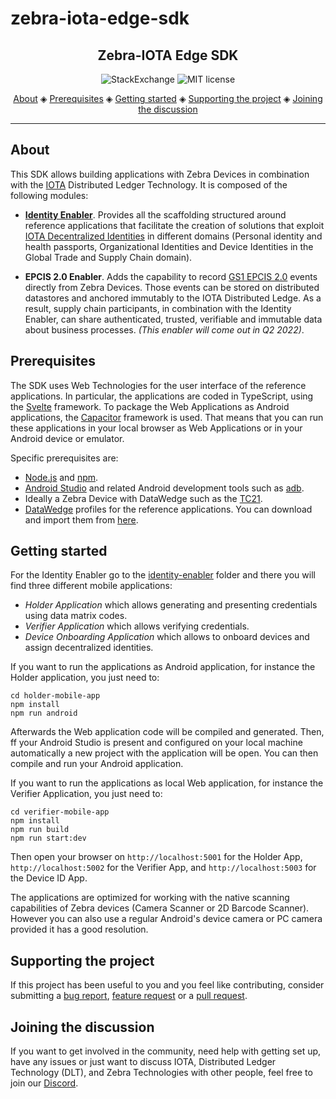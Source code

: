 # zebra-iota-edge-sdk

<h2 align="center">Zebra-IOTA Edge SDK</h2>

<p align="center">
 <a href="https://iota.stackexchange.com/" style="text-decoration:none;"><img src="https://img.shields.io/badge/StackExchange-9cf.svg?logo=stackexchange" alt="StackExchange"></a>
    <a href="https://github.com/ZebraDevs/Zebra-Iota-Edge-SDK/blob/main/LICENSE" style="text-decoration:none;"><img src="https://img.shields.io/github/license/ZebraDevs/Zebra-Iota-Edge-SDK.svg" alt="MIT license"></a>
</p>
      
<p align="center">
  <a href="#about">About</a> ◈
  <a href="#prerequisites">Prerequisites</a> ◈
  <a href="#getting-started">Getting started</a> ◈
  <a href="#supporting-the-project">Supporting the project</a> ◈
  <a href="#joining-the-discussion">Joining the discussion</a>
</p>

---

## About

This SDK allows building applications with Zebra Devices in combination with the [IOTA](https://wiki.iota.org) Distributed Ledger Technology. It is composed of the following modules:

* **[Identity Enabler](./identity-enabler)**. Provides all the scaffolding structured around reference applications that facilitate the creation of solutions that exploit [IOTA  Decentralized Identities](https://files.iota.org/comms/IOTA_The_Case_for_a_Unified_Identity.pdf) in different domains (Personal identity and health passports, Organizational Identities and Device Identities in the Global Trade and Supply Chain domain).

* **EPCIS 2.0 Enabler**. Adds the capability to record [GS1 EPCIS 2.0](https://github.com/gs1/EPCIS) events directly from Zebra Devices. Those events can be stored on distributed datastores and anchored immutably to the IOTA Distributed Ledge. As a result, supply chain participants, in combination with the Identity Enabler, can share authenticated, trusted, verifiable and immutable data about business processes. *(This enabler will come out in Q2 2022)*.

## Prerequisites

The SDK uses Web Technologies for the user interface of the reference applications. In particular, the applications are coded in TypeScript, using the [Svelte](https://svelte.dev/) framework. To package the Web Applications as Android applications, the [Capacitor](https://capacitorjs.com/) framework is used. That means that you can run these applications in your local browser as Web Applications or in your Android device or emulator.

Specific prerequisites are:

* [Node.js](https://nodejs.org/en/download/) and [npm](https://docs.npmjs.com/downloading-and-installing-node-js-and-npm).
* [Android Studio](https://developer.android.com/studio) and related Android development tools such as [adb](https://developer.android.com/studio/command-line/adb).
* Ideally a Zebra Device with DataWedge such as the [TC21](https://www.zebra.com/gb/en/products/mobile-computers/handheld/tc21-tc26.html).
* [DataWedge](https://techdocs.zebra.com/datawedge/11-1/guide/about/) profiles for the reference applications. You can download and import them from [here](./test/datawedge/datawedge.db).

## Getting started

For the Identity Enabler go to the [identity-enabler](./identity-enabler) folder and there you will find three different mobile applications:

* *Holder Application* which allows generating and presenting credentials using data matrix codes.
* *Verifier Application* which allows verifying credentials.
* *Device Onboarding Application* which allows to onboard devices and assign decentralized identities.

If you want to run the applications as Android application, for instance the Holder application, you just need to:

```console
cd holder-mobile-app
npm install
npm run android
```

Afterwards the Web application code will be compiled and generated. Then, ff your Android Studio is present and configured on your local machine automatically a new project with the application will be open. You can then compile and run your Android application.

If you want to run the applications as local Web application, for instance the Verifier Application, you just need to:

```console
cd verifier-mobile-app
npm install
npm run build
npm run start:dev
```

Then open your browser on `http://localhost:5001` for the Holder App, `http://localhost:5002` for the Verifier App, and `http://localhost:5003` for the Device ID App.

The applications are optimized for working with the native scanning capabilities of Zebra devices (Camera Scanner or 2D Barcode Scanner). However you can also use a regular Android's device camera or PC camera provided it has a good resolution. 

## Supporting the project

If this project has been useful to you and you feel like contributing, consider submitting a [bug report](https://github.com/ZebraDevs/zebra-iota-edge-sdk/issues/new), [feature request](https://github.com/ZebraDevs/zebra-iota-edge-sdk/issues/new) or a [pull request](https://github.com/ZebraDevs/zebra-iota-edge-sdk/pulls/).

## Joining the discussion

If you want to get involved in the community, need help with getting set up, have any issues or just want to discuss IOTA, Distributed Ledger Technology (DLT), and Zebra Technologies with other people, feel free to join our [Discord](https://discord.iota.org/).
